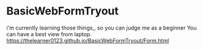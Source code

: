 # BasicWebFormTryout
i'm currently learning those things,, so you can judge me as a beginner
You can have a best view from laptop.
https://thelearner0123.github.io/BasicWebFormTryout/Form.html

